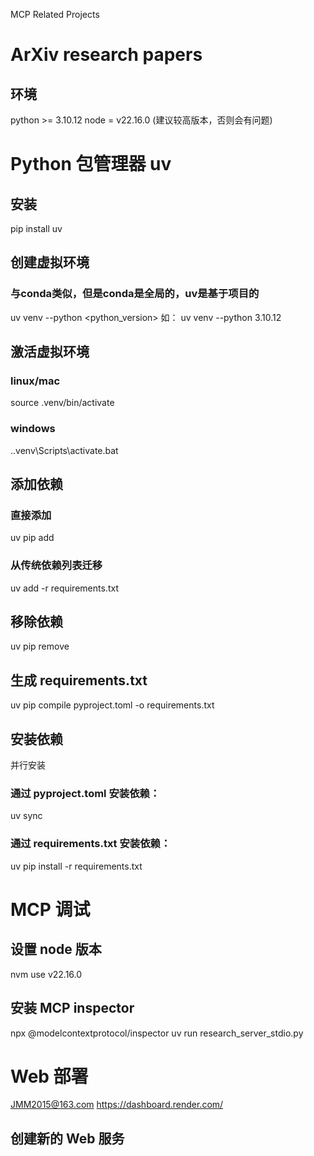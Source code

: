 MCP Related Projects

# ArXiv research papers
## 环境
python >= 3.10.12
node = v22.16.0 (建议较高版本，否则会有问题)

# Python 包管理器 uv
## 安装
pip install uv
## 创建虚拟环境
### 与conda类似，但是conda是全局的，uv是基于项目的
uv venv --python <python_version>
如：
uv venv --python 3.10.12
## 激活虚拟环境
### linux/mac
source .venv/bin/activate
### windows
.\.venv\Scripts\activate.bat
## 添加依赖
### 直接添加
uv pip add <package>
### 从传统依赖列表迁移
uv add -r requirements.txt
## 移除依赖
uv pip remove <package>
## 生成 requirements.txt
uv pip compile pyproject.toml -o requirements.txt
## 安装依赖
并行安装
### 通过 pyproject.toml 安装依赖：
uv sync
### 通过 requirements.txt 安装依赖：
uv pip install -r requirements.txt

# MCP 调试
## 设置 node 版本
nvm use v22.16.0
## 安装 MCP inspector
npx @modelcontextprotocol/inspector uv run research_server_stdio.py

# Web 部署
JMM2015@163.com
https://dashboard.render.com/
## 创建新的 Web 服务
